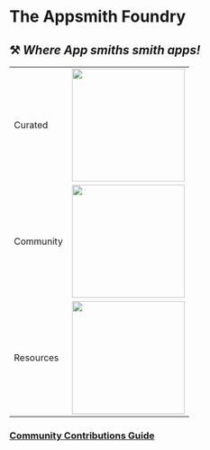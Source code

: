 # The Appsmith Foundry
## ⚒️ *Where App smiths smith apps!*
| | |
|-|:-:|
|Curated|<img src="https://s3.us-east-2.amazonaws.com/template.appsmith.com/customer-support-dashboard.png" width="200">|
|Community|<img src="https://s3.us-east-2.amazonaws.com/template.appsmith.com/customer-support-dashboard.png" width="200">|
|Resources|<img src="https://s3.us-east-2.amazonaws.com/template.appsmith.com/customer-support-dashboard.png" width="200">|

### [Community Contributions Guide]()

